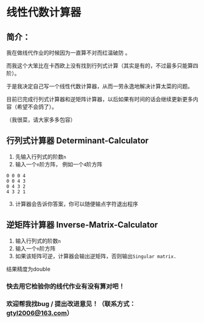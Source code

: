 # 线性代数计算器
## 简介：
我在做线代作业的时候因为一直算不对而红温破防 。

而我这个大笨比在卡西欧上没有找到行列式计算（其实是有的，不过最多只能算四阶）。

于是我决定自己写一个线性代数计算器，从而一劳永逸地解决计算太菜的问题。

目前已完成行列式计算器和逆矩阵计算器，以后如果有时间的话会继续更新更多内容（希望不会鸽了）。

（我很菜，请大家多多包容）

## 行列式计算器 Determinant-Calculator
1. 先输入行列式的阶数`n`
2. 输入一个`n`阶方阵， 例如一个`4`阶方阵
 ```
 0 0 0 4
 0 0 4 3
 0 4 3 2
 4 3 2 1
 ```
3. 计算器会告诉你答案，你可以随便输点字符退出程序

## 逆矩阵计算器 Inverse-Matrix-Calculator
1. 输入行列式的阶数`n`
2. 输入一个`n`阶方阵
3. 如果该矩阵可逆，计算器会输出逆矩阵，否则输出`Singular matrix.`

结果精度为double

### 快去用它检验你的线代作业有没有算对吧！
### 欢迎帮我找bug / 提出改进意见！（联系方式：gtyl2006@163.com）